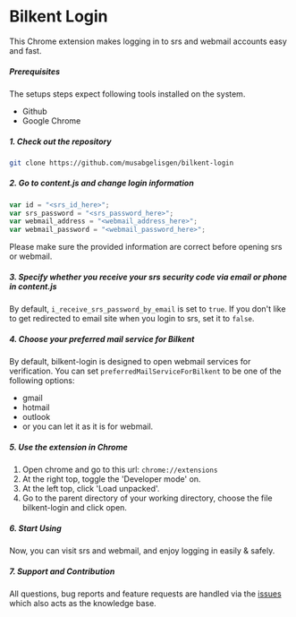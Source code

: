 # Bilkent Login
This Chrome extension makes logging in to srs and webmail accounts easy and fast.

##### Prerequisites

The setups steps expect following tools installed on the system.

- Github
- Google Chrome

##### 1. Check out the repository

```bash
git clone https://github.com/musabgelisgen/bilkent-login
```

##### 2. Go to content.js and change login information

```javascript
var id = "<srs_id_here>";
var srs_password = "<srs_password_here>";
var webmail_address = "<webmail_address_here>";
var webmail_password = "<webmail_password_here>";
```

Please make sure the provided information are correct before opening srs or webmail.

##### 3. Specify whether you receive your srs security code via email or phone in content.js

By default, `i_receive_srs_password_by_email` is set to `true`. If you don't like to get redirected to email site when you login to srs, set it to `false`.

##### 4. Choose your preferred mail service for Bilkent

By default, bilkent-login is designed to open webmail services for verification. You can set `preferredMailServiceForBilkent` to be one of the following options:
- gmail
- hotmail
- outlook
- or you can let it as it is for webmail.


##### 5. Use the extension in Chrome

1. Open chrome and go to this url: `chrome://extensions`
2. At the right top, toggle the 'Developer mode' on.
3. At the left top, click 'Load unpacked'.
4. Go to the parent directory of your working directory, choose the file bilkent-login and click open.

##### 6. Start Using

Now, you can visit srs and webmail, and enjoy logging in easily & safely.

##### 7. Support and Contribution

All questions, bug reports and feature requests are handled via the [issues](https://github.com/musabgelisgen/bilkent-login/issues) which also acts as the knowledge base.

